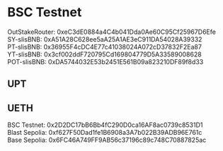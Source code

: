# BSC Testnet

OutStakeRouter: 0xeC3dE0884a4C4b041Dda0Ae60C95Cf25967D6Efe  
SY-slisBNB: 0xA51A28C628ee5aA25A1AE3eC911DA54028A39332  
PT-slisBNB: 0x36955F4cDC4E77c41038024A072cD37832F2Ea87  
YT-slisBNB: 0x3cf002ddF720795Cd169804779D5A33589008628  
POT-slisBNB: 0xDA5744032E53b2451E561B09a823210DF89f8d33

## UPT

## UETH

BSC Testnet: 0x2D2DC17bB6Bb4fC290D0ca16AF8ac0739c8531D1  
Blast Sepolia: 0xf627F50Dad1fe1B6908a3A7b022B39ADB96E761c  
Base Sepolia: 0x6FC46A749FF9AB56c37196c89c748C70887825ac  
